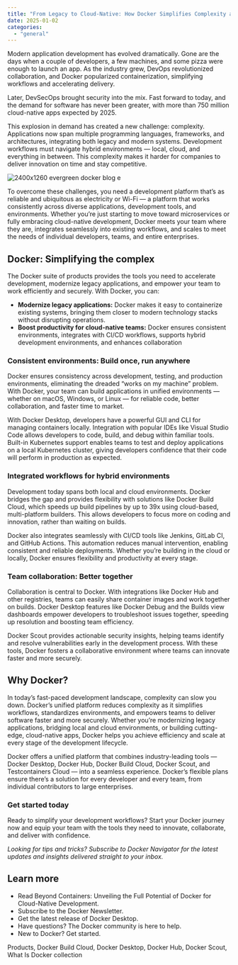 ```yaml
---
title: "From Legacy to Cloud-Native: How Docker Simplifies Complexity and Boosts Developer Productivity"
date: 2025-01-02
categories: 
  - "general"
---
```


Modern application development has evolved dramatically. Gone are the days when a couple of developers, a few machines, and some pizza were enough to launch an app. As the industry grew, DevOps revolutionized collaboration, and Docker popularized containerization, simplifying workflows and accelerating delivery. 

Later, DevSecOps brought security into the mix. Fast forward to today, and the demand for software has never been greater, with more than 750 million cloud-native apps expected by 2025.

This explosion in demand has created a new challenge: complexity. Applications now span multiple programming languages, frameworks, and architectures, integrating both legacy and modern systems. Development workflows must navigate hybrid environments — local, cloud, and everything in between. This complexity makes it harder for companies to deliver innovation on time and stay competitive. 

![2400x1260 evergreen docker blog e](https://www.docker.com/wp-content/uploads/2024/07/2400x1260_evergreen-docker-blog_e-1110x583.png "- 2400x1260 evergreen docker blog e")

To overcome these challenges, you need a development platform that’s as reliable and ubiquitous as electricity or Wi-Fi — a platform that works consistently across diverse applications, development tools, and environments. Whether you’re just starting to move toward microservices or fully embracing cloud-native development, Docker meets your team where they are, integrates seamlessly into existing workflows, and scales to meet the needs of individual developers, teams, and entire enterprises.

## Docker: Simplifying the complex

The Docker suite of products provides the tools you need to accelerate development, modernize legacy applications, and empower your team to work efficiently and securely. With Docker, you can:

- **Modernize legacy applications:** Docker makes it easy to containerize existing systems, bringing them closer to modern technology stacks without disrupting operations.
- **Boost productivity for cloud-native teams:** Docker ensures consistent environments, integrates with CI/CD workflows, supports hybrid development environments, and enhances collaboration

### Consistent environments: Build once, run anywhere

Docker ensures consistency across development, testing, and production environments, eliminating the dreaded “works on my machine” problem. With Docker, your team can build applications in unified environments — whether on macOS, Windows, or Linux — for reliable code, better collaboration, and faster time to market.

With Docker Desktop, developers have a powerful GUI and CLI for managing containers locally. Integration with popular IDEs like Visual Studio Code allows developers to code, build, and debug within familiar tools. Built-in Kubernetes support enables teams to test and deploy applications on a local Kubernetes cluster, giving developers confidence that their code will perform in production as expected.

### Integrated workflows for hybrid environments

Development today spans both local and cloud environments. Docker bridges the gap and provides flexibility with solutions like Docker Build Cloud, which speeds up build pipelines by up to 39x using cloud-based, multi-platform builders. This allows developers to focus more on coding and innovation, rather than waiting on builds.

Docker also integrates seamlessly with CI/CD tools like Jenkins, GitLab CI, and GitHub Actions. This automation reduces manual intervention, enabling consistent and reliable deployments. Whether you’re building in the cloud or locally, Docker ensures flexibility and productivity at every stage.

### Team collaboration: Better together

Collaboration is central to Docker. With integrations like Docker Hub and other registries, teams can easily share container images and work together on builds. Docker Desktop features like Docker Debug and the Builds view dashboards empower developers to troubleshoot issues together, speeding up resolution and boosting team efficiency.

Docker Scout provides actionable security insights, helping teams identify and resolve vulnerabilities early in the development process. With these tools, Docker fosters a collaborative environment where teams can innovate faster and more securely.

## Why Docker?

In today’s fast-paced development landscape, complexity can slow you down. Docker’s unified platform reduces complexity as it simplifies workflows, standardizes environments, and empowers teams to deliver software faster and more securely. Whether you’re modernizing legacy applications, bridging local and cloud environments, or building cutting-edge, cloud-native apps, Docker helps you achieve efficiency and scale at every stage of the development lifecycle.

Docker offers a unified platform that combines industry-leading tools — Docker Desktop, Docker Hub, Docker Build Cloud, Docker Scout, and Testcontainers Cloud — into a seamless experience. Docker’s flexible plans ensure there’s a solution for every developer and every team, from individual contributors to large enterprises.

### Get started today

Ready to simplify your development workflows? Start your Docker journey now and equip your team with the tools they need to innovate, collaborate, and deliver with confidence.

_Looking for tips and tricks? Subscribe to Docker Navigator for the latest updates and insights delivered straight to your inbox._

## Learn more

- Read Beyond Containers: Unveiling the Full Potential of Docker for Cloud-Native Development.
- Subscribe to the Docker Newsletter. 
- Get the latest release of Docker Desktop.
- Have questions? The Docker community is here to help.
- New to Docker? Get started.

​Products, Docker Build Cloud, Docker Desktop, Docker Hub, Docker Scout, What Is Docker collection
